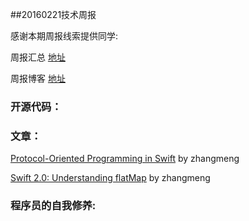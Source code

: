 
##20160221技术周报

感谢本期周报线索提供同学:

周报汇总 [地址](https://github.com/BaiduHiDeviOS/iOS-Tech-Weekly)

周报博客 [地址](http://baiduhidevios.github.io/)


### 开源代码：

### 文章：

[Protocol-Oriented Programming in Swift](https://medium.com/@andrea.prearo/protocol-oriented-programming-in-swift-daba92bc9c98#.gt766gejh) by zhangmeng

[Swift 2.0: Understanding flatMap](https://www.natashatherobot.com/swift-2-flatmap/) by zhangmeng

### 程序员的自我修养:
